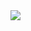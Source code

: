 <div>
    <img src="https://img.shields.io/github/followers/holyfrog666?style=social" style="height:auto;">
</div>
